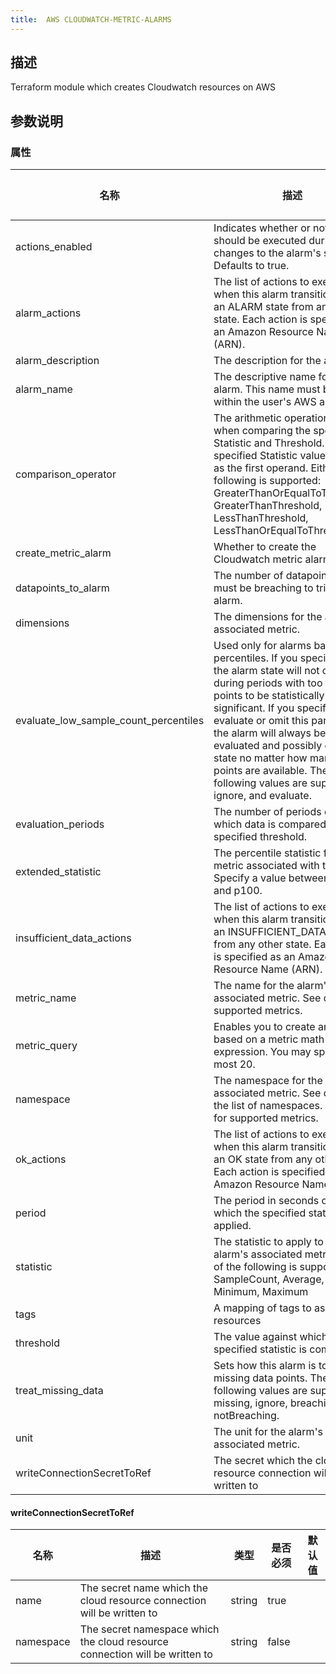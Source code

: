 ```yaml
---
title:  AWS CLOUDWATCH-METRIC-ALARMS
---
```


## 描述

Terraform module which creates Cloudwatch resources on AWS

## 参数说明


### 属性

 名称 | 描述 | 类型 | 是否必须 | 默认值 
 ------------ | ------------- | ------------- | ------------- | ------------- 
 actions_enabled | Indicates whether or not actions should be executed during any changes to the alarm's state. Defaults to true. | bool | false |  
 alarm_actions | The list of actions to execute when this alarm transitions into an ALARM state from any other state. Each action is specified as an Amazon Resource Name (ARN). | list(string) | false |  
 alarm_description | The description for the alarm. | string | false |  
 alarm_name | The descriptive name for the alarm. This name must be unique within the user's AWS account. | string | true |  
 comparison_operator | The arithmetic operation to use when comparing the specified Statistic and Threshold. The specified Statistic value is used as the first operand. Either of the following is supported: GreaterThanOrEqualToThreshold, GreaterThanThreshold, LessThanThreshold, LessThanOrEqualToThreshold. | string | true |  
 create_metric_alarm | Whether to create the Cloudwatch metric alarm | bool | false |  
 datapoints_to_alarm | The number of datapoints that must be breaching to trigger the alarm. | number | false |  
 dimensions | The dimensions for the alarm's associated metric. | any | false |  
 evaluate_low_sample_count_percentiles | Used only for alarms based on percentiles. If you specify ignore, the alarm state will not change during periods with too few data points to be statistically significant. If you specify evaluate or omit this parameter, the alarm will always be evaluated and possibly change state no matter how many data points are available. The following values are supported: ignore, and evaluate. | string | false |  
 evaluation_periods | The number of periods over which data is compared to the specified threshold. | number | true |  
 extended_statistic | The percentile statistic for the metric associated with the alarm. Specify a value between p0.0 and p100. | string | false |  
 insufficient_data_actions | The list of actions to execute when this alarm transitions into an INSUFFICIENT_DATA state from any other state. Each action is specified as an Amazon Resource Name (ARN). | list(string) | false |  
 metric_name | The name for the alarm's associated metric. See docs for supported metrics. | string | false |  
 metric_query | Enables you to create an alarm based on a metric math expression. You may specify at most 20. | any | false |  
 namespace | The namespace for the alarm's associated metric. See docs for the list of namespaces. See docs for supported metrics. | string | false |  
 ok_actions | The list of actions to execute when this alarm transitions into an OK state from any other state. Each action is specified as an Amazon Resource Name (ARN). | list(string) | false |  
 period | The period in seconds over which the specified statistic is applied. | string | false |  
 statistic | The statistic to apply to the alarm's associated metric. Either of the following is supported: SampleCount, Average, Sum, Minimum, Maximum | string | false |  
 tags | A mapping of tags to assign to all resources | map(string) | false |  
 threshold | The value against which the specified statistic is compared. | number | true |  
 treat_missing_data | Sets how this alarm is to handle missing data points. The following values are supported: missing, ignore, breaching and notBreaching. | string | false |  
 unit | The unit for the alarm's associated metric. | string | false |  
 writeConnectionSecretToRef | The secret which the cloud resource connection will be written to | [writeConnectionSecretToRef](#writeConnectionSecretToRef) | false |  


#### writeConnectionSecretToRef

 名称 | 描述 | 类型 | 是否必须 | 默认值 
 ------------ | ------------- | ------------- | ------------- | ------------- 
 name | The secret name which the cloud resource connection will be written to | string | true |  
 namespace | The secret namespace which the cloud resource connection will be written to | string | false |  
